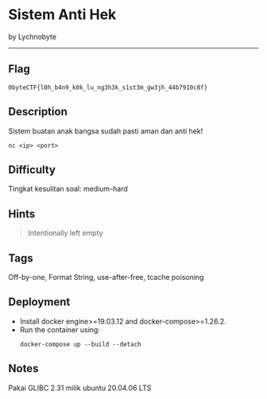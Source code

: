 # Sistem Anti Hek

by Lychnobyte

---

## Flag

```
0byteCTF{l0h_b4n9_k0k_lu_ng3h3k_s1st3m_gw3jh_44b7910c8f}
```

## Description
Sistem buatan anak bangsa sudah pasti aman dan anti hek!

`nc <ip> <port>`

## Difficulty
Tingkat kesulitan soal: medium-hard

## Hints
> Intentionally left empty

## Tags
Off-by-one, Format String, use-after-free, tcache poisoning

## Deployment
- Install docker engine>=19.03.12 and docker-compose>=1.26.2.
- Run the container using:
    ```
    docker-compose up --build --detach
    ```

## Notes
Pakai GLIBC 2.31 milik ubuntu 20.04.06 LTS